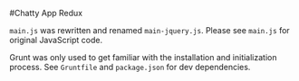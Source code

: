#Chatty App Redux

`main.js` was rewritten and renamed `main-jquery.js`. Please see `main.js` for original JavaScript code.

Grunt was only used to get familiar with the installation and initialization process. See `Gruntfile` and `package.json` for dev dependencies.
